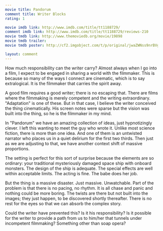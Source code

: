 ```yaml
---
movie title: Pandorum
comment title: Writer Blocks
rating: 1

movie imdb link: http://www.imdb.com/title/tt1188729/
comment imdb link: http://www.imdb.com/title/tt1188729/reviews-210
movie tmdb link: http://www.themoviedb.org/movie/19898
movie tmdb trailer: 
movie tmdb poster: http://cf2.imgobject.com/t/p/original/jwaZWNss9nrBVgCgTutsuas483j.jpg

layout: comment
---
```


How much responsibility can the writer carry? Almost always when I go into a film, I expect to be engaged in sharing a world with the filmmaker. This is because so many of the ways I connect are cinematic, which is to say extralogical. It is the filmmaker that carries the spirit away.

A good film requires a good writer; there is no escaping that. There are films where the filmmaking is merely competent and the writing extraordinary. "Adaptation" is one of these. But in that case, I believe the writer conceived the thing cinematically. His screen notes were sparse but the vision was built into the thing, so he is the filmmaker in my mind.

In "Pandorum" we have an amazing collection of ideas, just hypnotizingly clever. I left this wanting to meet the guy who wrote it. Unlike most science fiction, there is more than one idea. And one of them is an untwisted narrator who places us in a quiet delirium for the first two thirds. Then just as we are adjusting to that, we have another context shift of massive proportions. 

The setting is perfect for this sort of surprise because the elements are so ordinary: your traditional mysteriously damaged space ship with onboard monsters. The design of the ship is adequate. The special effects are well within acceptable limits. The acting is fine. The babe does her job. 

But the thing is a massive disaster. Just massive. Unwatchable. Part of the problem is that there is no pacing, no rhythm. It is all chase and panic and nothing could be more boring. The twists are there but not built into the images; they just happen, to be discovered shortly thereafter. There is no rest for the eyes so that we can absorb the complex story.

Could the writer have prevented this? Is it his responsibility? Is it possible for the writer to provide a path from us to him/her that tunnels under incompetent filmmaking? Something other than soap opera?